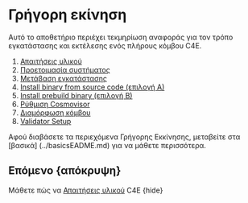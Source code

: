 <!--
σειρά: ψευδής
μητρική εταιρεία:
   παραγγελία: 6
-->

# Γρήγορη εκίνηση

Αυτό το αποθετήριο περιέχει τεκμηρίωση αναφοράς για τον τρόπο εγκατάστασης και εκτέλεσης ενός πλήρους κόμβου C4E.
1. [Απαιτήσεις υλικού](hardware-requirements.md)
2. [Προετοιμασία συστήματος](system-preparation.md)
3. [Μετάβαση εγκατάστασης](install-go.md)
4. [Install binary from source code (επιλογή A)](install-binary-source-code.md)
5. [Install prebuild binary (επιλογή B)](install-binary.md)
6. [Ρύθμιση Cosmovisor](cosmovisor-setup.md)
7. [Διαμόρφωση κόμβου](run_node.md)
8. [Validator Setup](validator-setup.md)

Αφού διαβάσετε τα περιεχόμενα Γρήγορης Εκκίνησης, μεταβείτε στα [βασικά] (../basicsEADME.md) για να μάθετε περισσότερα.

## Επόμενο {απόκρυψη}

Μάθετε πώς να [Απαιτήσεις υλικού](hardware-requirements.md) C4E {hide}
